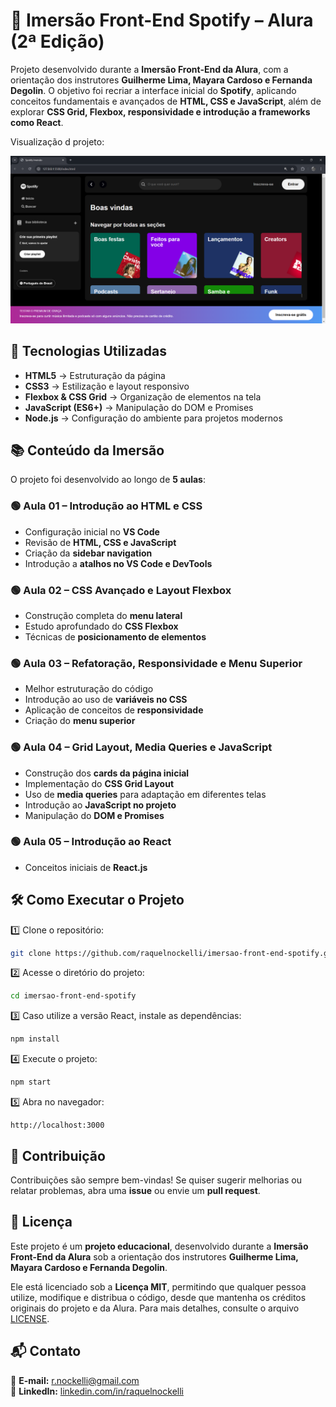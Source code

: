 # 🎵 Imersão Front-End Spotify – Alura (2ª Edição)

Projeto desenvolvido durante a **Imersão Front-End da Alura**, com a orientação dos instrutores **Guilherme Lima, Mayara Cardoso e Fernanda Degolin**. O objetivo foi recriar a interface inicial do **Spotify**, aplicando conceitos fundamentais e avançados de **HTML, CSS e JavaScript**, além de explorar **CSS Grid, Flexbox, responsividade e introdução a frameworks como React**.

Visualização d projeto:

![Visualização do Projeto](https://raw.githubusercontent.com/raquelnockelli/imersao-front-end-spotify/main/img-pag-imersao.png)


## 🚀 Tecnologias Utilizadas

-   **HTML5** → Estruturação da página
-   **CSS3** → Estilização e layout responsivo
-   **Flexbox & CSS Grid** → Organização de elementos na tela
-   **JavaScript (ES6+)** → Manipulação do DOM e Promises
-   **Node.js** → Configuração do ambiente para projetos modernos

## 📚 Conteúdo da Imersão

O projeto foi desenvolvido ao longo de **5 aulas**:

### 🟢 Aula 01 – Introdução ao HTML e CSS
-   Configuração inicial no **VS Code**
-   Revisão de **HTML, CSS e JavaScript**
-   Criação da **sidebar navigation** 
-   Introdução a **atalhos no VS Code e DevTools**

### 🟢 Aula 02 – CSS Avançado e Layout Flexbox
-   Construção completa do **menu lateral**
-   Estudo aprofundado do **CSS Flexbox**
-   Técnicas de **posicionamento de elementos**

### 🟢 Aula 03 – Refatoração, Responsividade e Menu Superior
-   Melhor estruturação do código
-   Introdução ao uso de **variáveis no CSS**
-   Aplicação de conceitos de **responsividade**
-   Criação do **menu superior**

### 🟢 Aula 04 – Grid Layout, Media Queries e JavaScript
-   Construção dos **cards da página inicial**
-   Implementação do **CSS Grid Layout**
-   Uso de **media queries** para adaptação em diferentes telas
-   Introdução ao **JavaScript no projeto**
-   Manipulação do **DOM e Promises**

### 🟢 Aula 05 – Introdução ao React
- Conceitos iniciais de **React.js**

## 🛠 Como Executar o Projeto

1️⃣ Clone o repositório:

```bash
git clone https://github.com/raquelnockelli/imersao-front-end-spotify.git

```

2️⃣ Acesse o diretório do projeto:

```bash
cd imersao-front-end-spotify

```

3️⃣ Caso utilize a versão React, instale as dependências:

```bash
npm install

```

4️⃣ Execute o projeto:

```bash
npm start

```

5️⃣ Abra no navegador:

```
http://localhost:3000

```

## 📌 Contribuição

Contribuições são sempre bem-vindas! Se quiser sugerir melhorias ou relatar problemas, abra uma **issue** ou envie um **pull request**.

## 📜 Licença

Este projeto é um **projeto educacional**, desenvolvido durante a **Imersão Front-End da Alura** sob a orientação dos instrutores **Guilherme Lima, Mayara Cardoso e Fernanda Degolin**.

Ele está licenciado sob a **Licença MIT**, permitindo que qualquer pessoa utilize, modifique e distribua o código, desde que mantenha os créditos originais do projeto e da Alura. Para mais detalhes, consulte o arquivo [LICENSE](https://chatgpt.com/c/LICENSE).

## 📬 Contato

📧 **E-mail:** [r.nockelli@gmail.com](mailto:raquel.nockelli@example.com)  
🔗 **LinkedIn:** [linkedin.com/in/raquelnockelli](https://www.linkedin.com/in/raquelnockelli)
